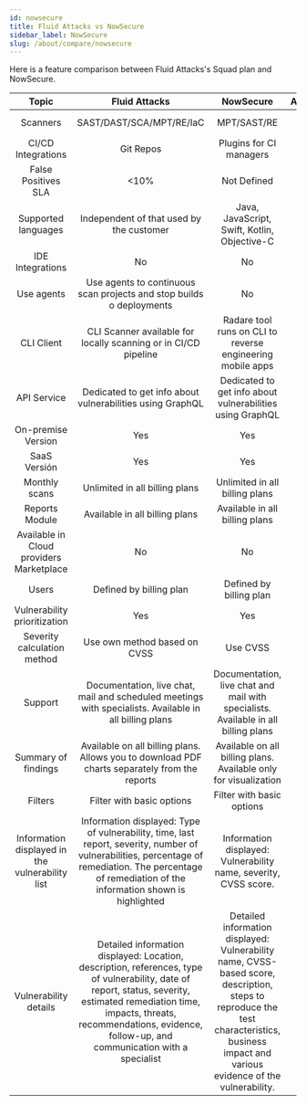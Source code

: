 ```yaml
---
id: nowsecure
title: Fluid Attacks vs NowSecure
sidebar_label: NowSecure
slug: /about/compare/nowsecure
---
```


Here is a feature comparison
between Fluid Attacks's Squad plan and NowSecure.

|                    **Topic**                    |                                                                                                                        **Fluid Attacks**                                                                                                                       |                                                                                         **NowSecure**                                                                                        | **Advantage** |
|:-----------------------------------------------:|:------------------------------------------------------------------------------------------------------------------------------------------------------------------------------------------------------------------------------------------------------:|:--------------------------------------------------------------------------------------------------------------------------------------------------------------------------------------------:|:-------------:|
| Scanners                                        | SAST/DAST/SCA/MPT/RE/IaC                                                                                                                                                                                                                               | MPT/SAST/RE                                                                                                                                                                                  | Fluid Attacks        |
| CI/CD Integrations                              | Git Repos                                                                                                                                                                                                                                              | Plugins for CI managers                                                                                                                                                                      | Similar       |
| False Positives SLA                             |                                                                                                                                                                                                                                                   <10% | Not Defined                                                                                                                                                                                  | Fluid Attacks        |
| Supported languages                             | Independent of that used by the customer                                                                                                                                                                                                               | Java, JavaScript, Swift, Kotlin, Objective-C                                                                                                                                                 | Fluid Attacks        |
| IDE Integrations                                | No                                                                                                                                                                                                                                                     | No                                                                                                                                                                                           | Similar       |
| Use agents                                      | Use agents to continuous scan projects and stop builds o deployments                                                                                                                                                                                   | No                                                                                                                                                                                           | Fluid Attacks        |
| CLI Client                                      | CLI Scanner available for locally scanning or in CI/CD pipeline                                                                                                                                                                                        | Radare tool runs on CLI to reverse engineering mobile apps                                                                                                                                   | Similar       |
| API Service                                     | Dedicated to get info about vulnerabilities using GraphQL                                                                                                                                                                                              | Dedicated to get info about vulnerabilities using GraphQL                                                                                                                                    | Similar       |
| On-premise Version                              | Yes                                                                                                                                                                                                                                                    | Yes                                                                                                                                                                                          | Similar       |
| SaaS Versión                                    | Yes                                                                                                                                                                                                                                                    | Yes                                                                                                                                                                                          | Similar       |
| Monthly scans                                   | Unlimited in all billing plans                                                                                                                                                                                                                         | Unlimited in all billing plans                                                                                                                                                               | Similar       |
| Reports Module                                  | Available in all billing plans                                                                                                                                                                                                                         | Available in all billing plans                                                                                                                                                               | Similar       |
| Available in Cloud providers Marketplace        | No                                                                                                                                                                                                                                                     | No                                                                                                                                                                                           | Similar       |
| Users                                           | Defined by billing plan                                                                                                                                                                                                                                | Defined by billing plan                                                                                                                                                                      | Similar       |
| Vulnerability prioritization                      | Yes                                                                                                                                                                                                                                                    | Yes                                                                                                                                                                                          | Similar       |
| Severity calculation method                     | Use own method based on CVSS                                                                                                                                                                                                                           | Use CVSS                                                                                                                                                                                     | Fluid Attacks        |
| Support                                         | Documentation, live chat, mail and scheduled meetings with specialists. Available in all billing plans                                                                                                                                                 | Documentation, live chat and mail with specialists.  Available in all billing plans                                                                                                          | Fluid Attacks        |
| Summary of findings                             | Available on all billing plans. Allows you to download PDF charts  separately from the reports                                                                                                                                                         | Available on all billing plans. Available only for  visualization                                                                                                                            | Fluid Attacks        |
| Filters                                         | Filter with basic options                                                                                                                                                                                                                              | Filter with basic options                                                                                                                                                                    | Similar       |
| Information displayed in the vulnerability list | Information displayed: Type of vulnerability, time, last report,  severity, number of vulnerabilities, percentage of remediation.  The percentage of remediation of the information shown is highlighted                                               | Information displayed: Vulnerability name, severity, CVSS score.                                                                                                                             | Fluid Attacks        |
| Vulnerability details                           | Detailed information displayed: Location, description, references,  type of vulnerability, date of report, status, severity, estimated  remediation time, impacts, threats, recommendations, evidence,  follow-up, and communication with a specialist | Detailed information displayed: Vulnerability name,  CVSS-based score, description, steps to reproduce the test  characteristics, business impact and various evidence of the vulnerability. | Similar       |
